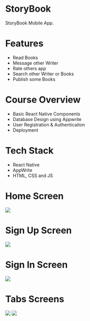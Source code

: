 # StoryBook
StoryBook Mobile App.

# Features
* Read Books
* Message other Writer
* Rate others app
* Search other Writer or Books
* Publish some Books

# Course Overview
* Basic React Native Components
* Database Design using Appwrite
* User Registration & Authenticaiton
* Deployment

# Tech Stack
* React Native
* AppWrite
* HTML, CSS and JS

# Home Screen
<img src="assets/images/we1.jpg">  

# Sign Up Screen
<img src="assets/images/we3.jpg">  

# Sign In Screen
<img src="assets/images/we2.jpg">  

# Tabs Screens
<img src="assets/images/we.jpg">
<img src="assets/images/we4.jpg">  
